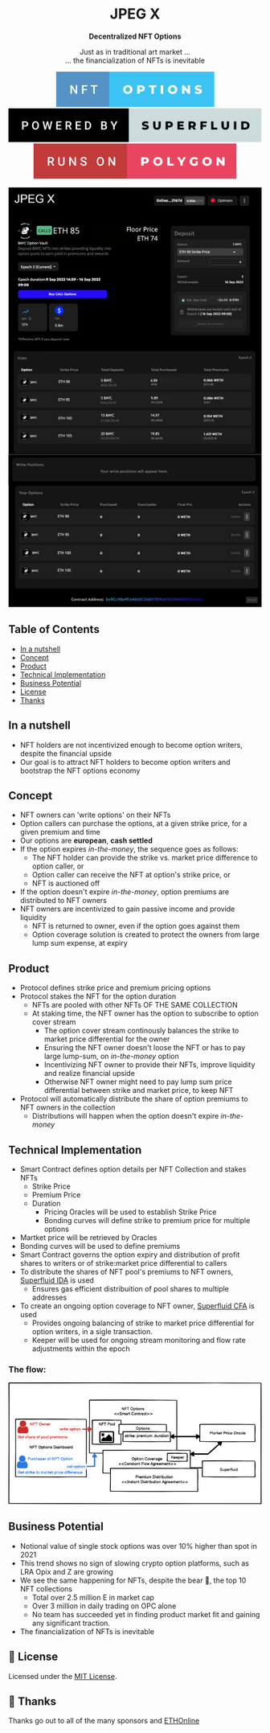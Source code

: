 <h1 align="center">
  JPEG X
</h1>

<p align="center">
  
</p>

<p align="center">
  <strong>
    Decentralized NFT Options
  </strong>
</p>

<p align="center">
  Just as in traditional art market ... <br>... the financialization of NFTs is inevitable
</p>

<p align="center">
  <a>
    <img src="packages/assets/nft-options.svg" alt="NFT Options">
  </a>
  <a>
    <img src="packages/assets/powered-by-superfluid.svg" alt="Powered by Superfluid">
  </a>
  <a>
    <img src="packages/assets/runs-on-polygon.svg" alt="Runs on Polygon">
  </a>
</p>

[<img src="packages/assets/option_management.png" alt="JPEGX">](https://conveyr.xyz/)

<!-- [**👉 Our Glorious Deployment URL 👈**](https://conveyr.xyz/) -->

## Table of Contents

- [In a nutshell](#in-a-nutshell)
- [Concept](#concept)
- [Product](#product)
- [Technical Implementation](#technical-implementation)
- [Business Potential](#business-potential)
- [License](#license)
- [Thanks](#thanks)

## In a nutshell

- NFT holders are not incentivized enough to become option writers, despite the financial upside
- Our goal is to attract NFT holders to become option writers and bootstrap the NFT options economy

## Concept

- NFT owners can 'write options' on their NFTs
- Option callers can purchase the options, at a given strike price, for a given premium and time
- Our options are **european**, **cash settled**
- If the option expires _in-the-money_, the sequence goes as follows:
  - The NFT holder can provide the strike vs. market price difference to option caller, or
  - Option caller can receive the NFT at option's strike price, or
  - NFT is auctioned off
- If the option doesn't expire _in-the-money_, option premiums are distributed to NFT owners
- NFT owners are incentivized to gain passive income and provide liquidity
  - NFT is returned to owner, even if the option goes against them
  - Option coverage solution is created to protect the owners from large lump sum expense, at expiry

## Product

- Protocol defines strike price and premium pricing options
- Protocol stakes the NFT for the option duration
  - NFTs are pooled with other NFTs OF THE SAME COLLECTION
  - At staking time, the NFT owner has the option to subscribe to option cover stream
    - The option cover stream continously balances the strike to market price differential for the owner
    - Ensuring the NFT owner doesn't loose the NFT or has to pay large lump-sum, on _in-the-money_ option
    - Incentivizing NFT owner to provide their NFTs, improve liquidity and realize financial upside
    - Otherwise NFT owner might need to pay lump sum price differential between strike and market price, to keep NFT
- Protocol will automatically distribute the share of option premiums to NFT owners in the collection
  - Distributions will happen when the option doesn't expire _in-the-money_

## Technical Implementation

- Smart Contract defines option details per NFT Collection and stakes NFTs
  - Strike Price
  - Premium Price
  - Duration
    - Pricing Oracles will be used to establish Strike Price
    - Bonding curves will define strike to premium price for multiple options
- Martket price will be retrieved by Oracles
- Bonding curves will be used to define premiums
- Smart Contract governs the option expiry and distribution of profit shares to writers or of strike:market price differential to callers
- To distribute the shares of NFT pool's premiums to NFT owners, <a href="https://docs.superfluid.finance/superfluid/developers/interactive-tutorials/instant-distribution">Superfluid IDA</a> is used
  - Ensures gas efficient distribuition of pool shares to multiple addresses
- To create an ongoing option coverage to NFT owner, <a href="https://docs.superfluid.finance/superfluid/developers/constant-flow-agreement-cfa">Superfluid CFA</a> is used
  - Provides ongoing balancing of strike to market price differential for option writers, in a sigle transaction.
  - Keeper will be used for ongoing stream monitoring and flow rate adjustments within the epoch

### The flow:

<a>
    <img src="packages/assets/technical_picture.png" alt="Technical picture">
  </a>

## Business Potential

- Notional value of single stock options was over 10% higher than spot in 2021
- This trend shows no sign of slowing crypto option platforms, such as LRA Opix and Z are growing
- We see the same happening for NFTs, despite the bear 🧸, the top 10 NFT collections
  - Total over 2.5 million E in market cap
  - Over 3 million in daily trading on OPC alone
  - No team has succeeded yet in finding product market fit and gaining any significant traction.
- The financialization of NFTs is inevitable

## 🧐 License

Licensed under the [MIT License](./LICENSE).

## 💜 Thanks

Thanks go out to all of the many sponsors and [ETHOnline](https://ethglobal.com/events/ethonline2022/home)
